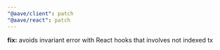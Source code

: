 ```yaml
---
"@aave/client": patch
"@aave/react": patch
---
```


**fix:** avoids invariant error with React hooks that involves not indexed tx
